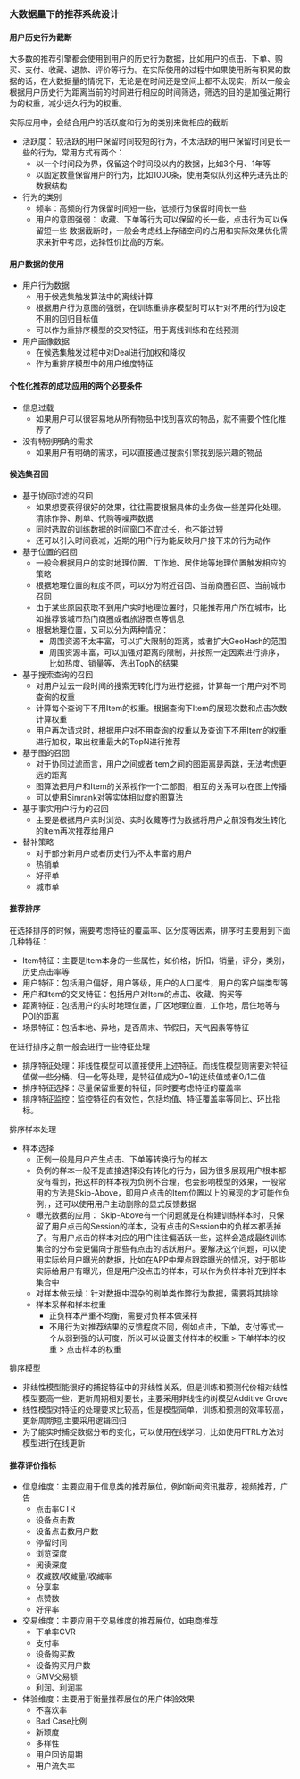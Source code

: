 

### 大数据量下的推荐系统设计


#### 用户历史行为截断
大多数的推荐引擎都会使用到用户的历史行为数据，比如用户的点击、下单、购买、支付、收藏、退款、评价等行为。在实际使用的过程中如果使用所有积累的数据的话，在大数据量的情况下，无论是在时间还是空间上都不太现实，所以一般会根据用户历史行为距离当前的时间进行相应的时间筛选，筛选的目的是加强近期行为的权重，减少远久行为的权重。

实际应用中，会结合用户的活跃度和行为的类别来做相应的截断
- 活跃度： 较活跃的用户保留时间较短的行为，不太活跃的用户保留时间更长一些的行为，常用方式有两个：
    * 以一个时间段为界，保留这个时间段以内的数据，比如3个月、1年等
    * 以固定数量保留用户的行为，比如1000条，使用类似队列这种先进先出的数据结构
- 行为的类别
    * 频率：高频的行为保留时间短一些，低频行为保留时间长一些
    * 用户的意图强弱： 收藏、下单等行为可以保留的长一些，点击行为可以保留短一些
数据截断时，一般会考虑线上存储空间的占用和实际效果优化需求来折中考虑，选择性价比高的方案。

#### 用户数据的使用
- 用户行为数据
    * 用于候选集触发算法中的离线计算
    * 根据用户行为意图的强弱，在训练重排序模型时可以针对不用的行为设定不用的回归目标值
    * 可以作为重排序模型的交叉特征，用于离线训练和在线预测
- 用户画像数据
    * 在候选集触发过程中对Deal进行加权和降权
    * 作为重排序模型中的用户维度特征

#### 个性化推荐的成功应用的两个必要条件
- 信息过载
    * 如果用户可以很容易地从所有物品中找到喜欢的物品，就不需要个性化推荐了
- 没有特别明确的需求
    * 如果用户有明确的需求，可以直接通过搜索引擎找到感兴趣的物品
    
#### 候选集召回
- 基于协同过滤的召回
    * 如果想要获得很好的效果，往往需要根据具体的业务做一些差异化处理。清除作弊、刷单、代购等噪声数据
    * 同时选取的训练数据的时间窗口不宜过长，也不能过短
    * 还可以引入时间衰减，近期的用户行为能反映用户接下来的行为动作
- 基于位置的召回
    * 一般会根据用户的实时地理位置、工作地、居住地等地理位置触发相应的策略
    * 根据地理位置的粒度不同，可以分为附近召回、当前商圈召回、当前城市召回
    * 由于某些原因获取不到用户实时地理位置时，只能推荐用户所在城市，比如推荐该城市热门商圈或者旅游景点等信息
    * 根据地理位置，又可以分为两种情况：
        - 周围资源不太丰富，可以扩大限制的距离，或者扩大GeoHash的范围
        - 周围资源丰富，可以加强对距离的限制，并按照一定因素进行排序，比如热度、销量等，选出TopN的结果
- 基于搜索查询的召回
    * 对用户过去一段时间的搜索无转化行为进行挖掘，计算每一个用户对不同查询的权重
    * 计算每个查询下不用Item的权重。根据查询下Item的展现次数和点击次数计算权重
    * 用户再次请求时，根据用户对不用查询的权重以及查询下不用Item的权重进行加权，取出权重最大的TopN进行推荐
- 基于图的召回
    * 对于协同过滤而言，用户之间或者Item之间的图距离是两跳，无法考虑更远的距离
    * 图算法把用户和Item的关系视作一个二部图，相互的关系可以在图上传播
    * 可以使用Simrank对等实体相似度的图算法
- 基于事实用户行为的召回
    * 主要是根据用户实时浏览、实时收藏等行为数据将用户之前没有发生转化的Item再次推荐给用户
- 替补策略
    * 对于部分新用户或者历史行为不太丰富的用户
    * 热销单
    * 好评单
    * 城市单
    
#### 推荐排序
在选择排序的时候，需要考虑特征的覆盖率、区分度等因素，排序时主要用到下面几种特征：
- Item特征：主要是Item本身的一些属性，如价格，折扣，销量，评分，类别，历史点击率等
- 用户特征：包括用户偏好，用户等级，用户的人口属性，用户的客户端类型等
- 用户和Item的交叉特征：包括用户对Item的点击、收藏、购买等
- 距离特征：包括用户的实时地理位置，厂区地理位置，工作地，居住地等与POI的距离
- 场景特征：包括本地、异地，是否周末、节假日，天气因素等特征

在进行排序之前一般会进行一些特征处理
- 排序特征处理：非线性模型可以直接使用上述特征。而线性模型则需要对特征值做一些分桶、归一化等处理，是特征值成为0~1的连续值或者0/1二值
- 排序特征选择：尽量保留重要的特征，同时要考虑特征的覆盖率
- 排序特征监控：监控特征的有效性，包括均值、特征覆盖率等同比、环比指标。

排序样本处理
- 样本选择
    * 正例一般是用户产生点击、下单等转换行为的样本
    * 负例的样本一般不是直接选择没有转化的行为，因为很多展现用户根本都没有看到，把这样的样本视为负例不合理，也会影响模型的效果，一般常用的方法是Skip-Above，即用户点击的Item位置以上的展现的才可能作负例，，还可以使用用户主动删除的显式反馈数据
    * 曝光数据的应用： Skip-Above有一个问题就是在构建训练样本时，只保留了用户点击的Session的样本，没有点击的Session中的负样本都丢掉了。有用户点击的样本对应的用户往往偏活跃一些，这样会造成最终训练集合的分布会更偏向于那些有点击的活跃用户。要解决这个问题，可以使用实际给用户曝光的数据，比如在APP中埋点跟踪曝光的情况，对于那些实际给用户有曝光，但是用户没点击的样本，可以作为负样本补充到样本集合中
    * 对样本做去燥：针对数据中混杂的刷单类作弊行为数据，需要将其排除
    * 样本采样和样本权重
        - 正负样本严重不均衡，需要对负样本做采样
        - 不用行为对推荐结果的反馈程度不同，例如点击，下单，支付等式一个从弱到强的认可度，所以可以设置支付样本的权重 > 下单样本的权重 > 点击样本的权重
 
 排序模型
 - 非线性模型能很好的捕捉特征中的非线性关系，但是训练和预测代价相对线性模型要高一些，更新周期相对要长，主要采用非线性的树模型Additive Grove
 - 线性模型对特征的处理要求比较高，但是模型简单，训练和预测的效率较高，更新周期短,主要采用逻辑回归
 - 为了能实时捕捉数据分布的变化，可以使用在线学习，比如使用FTRL方法对模型进行在线更新
 
 #### 推荐评价指标
 - 信息维度：主要应用于信息类的推荐展位，例如新闻资讯推荐，视频推荐，广告
    * 点击率CTR
    * 设备点击数
    * 设备点击数用户数
    * 停留时间
    * 浏览深度
    * 阅读深度
    * 收藏数/收藏量/收藏率
    * 分享率
    * 点赞数
    * 好评率
- 交易维度：主要应用于交易维度的推荐展位，如电商推荐
    * 下单率CVR
    * 支付率
    * 设备购买数
    * 设备购买用户数
    * GMV交易额
    * 利润、利润率
- 体验维度：主要用于衡量推荐展位的用户体验效果
    * 不喜欢率
    * Bad Case比例
    * 新颖度
    * 多样性
    * 用户回访周期
    * 用户流失率